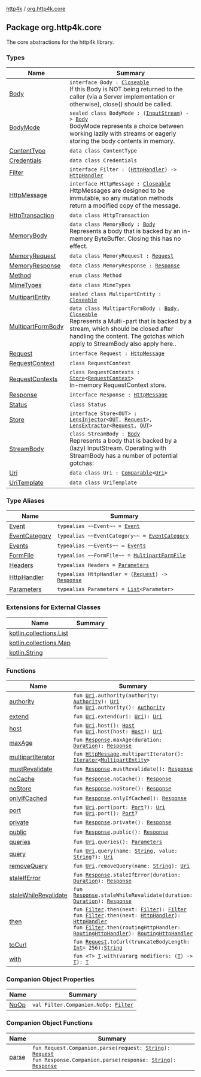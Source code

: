 [http4k](../index.md) / [org.http4k.core](./index.md)

## Package org.http4k.core

The core abstractions for the http4k library.

### Types

| Name | Summary |
|---|---|
| [Body](-body/index.md) | `interface Body : `[`Closeable`](https://docs.oracle.com/javase/9/docs/api/java/io/Closeable.html)<br>If this Body is NOT being returned to the caller (via a Server implementation or otherwise), close() should be called. |
| [BodyMode](-body-mode/index.md) | `sealed class BodyMode : (`[`InputStream`](https://docs.oracle.com/javase/9/docs/api/java/io/InputStream.html)`) -> `[`Body`](-body/index.md)<br>BodyMode represents a choice between working lazily with streams or eagerly storing the body contents in memory. |
| [ContentType](-content-type/index.md) | `data class ContentType` |
| [Credentials](-credentials/index.md) | `data class Credentials` |
| [Filter](-filter/index.md) | `interface Filter : (`[`HttpHandler`](-http-handler.md)`) -> `[`HttpHandler`](-http-handler.md) |
| [HttpMessage](-http-message/index.md) | `interface HttpMessage : `[`Closeable`](https://docs.oracle.com/javase/9/docs/api/java/io/Closeable.html)<br>HttpMessages are designed to be immutable, so any mutation methods return a modified copy of the message. |
| [HttpTransaction](-http-transaction/index.md) | `data class HttpTransaction` |
| [MemoryBody](-memory-body/index.md) | `data class MemoryBody : `[`Body`](-body/index.md)<br>Represents a body that is backed by an in-memory ByteBuffer. Closing this has no effect. |
| [MemoryRequest](-memory-request/index.md) | `data class MemoryRequest : `[`Request`](-request/index.md) |
| [MemoryResponse](-memory-response/index.md) | `data class MemoryResponse : `[`Response`](-response/index.md) |
| [Method](-method/index.md) | `enum class Method` |
| [MimeTypes](-mime-types/index.md) | `data class MimeTypes` |
| [MultipartEntity](-multipart-entity/index.md) | `sealed class MultipartEntity : `[`Closeable`](https://docs.oracle.com/javase/9/docs/api/java/io/Closeable.html) |
| [MultipartFormBody](-multipart-form-body/index.md) | `data class MultipartFormBody : `[`Body`](-body/index.md)`, `[`Closeable`](https://docs.oracle.com/javase/9/docs/api/java/io/Closeable.html)<br>Represents a Multi-part that is backed by a stream, which should be closed after handling the content. The gotchas which apply to StreamBody also apply here.. |
| [Request](-request/index.md) | `interface Request : `[`HttpMessage`](-http-message/index.md) |
| [RequestContext](-request-context/index.md) | `class RequestContext` |
| [RequestContexts](-request-contexts/index.md) | `class RequestContexts : `[`Store`](-store/index.md)`<`[`RequestContext`](-request-context/index.md)`>`<br>In-memory RequestContext store. |
| [Response](-response/index.md) | `interface Response : `[`HttpMessage`](-http-message/index.md) |
| [Status](-status/index.md) | `class Status` |
| [Store](-store/index.md) | `interface Store<OUT> : `[`LensInjector`](../org.http4k.lens/-lens-injector/index.md)`<`[`OUT`](-store/index.md#OUT)`, `[`Request`](-request/index.md)`>, `[`LensExtractor`](../org.http4k.lens/-lens-extractor/index.md)`<`[`Request`](-request/index.md)`, `[`OUT`](-store/index.md#OUT)`>` |
| [StreamBody](-stream-body/index.md) | `class StreamBody : `[`Body`](-body/index.md)<br>Represents a body that is backed by a (lazy) InputStream. Operating with StreamBody has a number of potential gotchas: |
| [Uri](-uri/index.md) | `data class Uri : `[`Comparable`](https://kotlinlang.org/api/latest/jvm/stdlib/kotlin/-comparable/index.html)`<`[`Uri`](-uri/index.md)`>` |
| [UriTemplate](-uri-template/index.md) | `data class UriTemplate` |

### Type Aliases

| Name | Summary |
|---|---|
| [Event](-event.md) | `typealias ~~Event~~ = `[`Event`](../org.http4k.events/-event/index.md) |
| [EventCategory](-event-category.md) | `typealias ~~EventCategory~~ = `[`EventCategory`](../org.http4k.events/-event-category/index.md) |
| [Events](-events.md) | `typealias ~~Events~~ = `[`Events`](../org.http4k.events/-events.md) |
| [FormFile](-form-file.md) | `typealias ~~FormFile~~ = `[`MultipartFormFile`](../org.http4k.lens/-multipart-form-file/index.md) |
| [Headers](-headers.md) | `typealias Headers = `[`Parameters`](-parameters.md) |
| [HttpHandler](-http-handler.md) | `typealias HttpHandler = (`[`Request`](-request/index.md)`) -> `[`Response`](-response/index.md) |
| [Parameters](-parameters.md) | `typealias Parameters = `[`List`](https://kotlinlang.org/api/latest/jvm/stdlib/kotlin.collections/-list/index.html)`<Parameter>` |

### Extensions for External Classes

| Name | Summary |
|---|---|
| [kotlin.collections.List](kotlin.collections.-list/index.md) |  |
| [kotlin.collections.Map](kotlin.collections.-map/index.md) |  |
| [kotlin.String](kotlin.-string/index.md) |  |

### Functions

| Name | Summary |
|---|---|
| [authority](authority.md) | `fun `[`Uri`](-uri/index.md)`.authority(authority: `[`Authority`](../org.http4k.cloudnative.env/-authority/index.md)`): `[`Uri`](-uri/index.md)<br>`fun `[`Uri`](-uri/index.md)`.authority(): `[`Authority`](../org.http4k.cloudnative.env/-authority/index.md) |
| [extend](extend.md) | `fun `[`Uri`](-uri/index.md)`.extend(uri: `[`Uri`](-uri/index.md)`): `[`Uri`](-uri/index.md) |
| [host](host.md) | `fun `[`Uri`](-uri/index.md)`.host(): `[`Host`](../org.http4k.cloudnative.env/-host/index.md)<br>`fun `[`Uri`](-uri/index.md)`.host(host: `[`Host`](../org.http4k.cloudnative.env/-host/index.md)`): `[`Uri`](-uri/index.md) |
| [maxAge](max-age.md) | `fun `[`Response`](-response/index.md)`.maxAge(duration: `[`Duration`](https://docs.oracle.com/javase/9/docs/api/java/time/Duration.html)`): `[`Response`](-response/index.md) |
| [multipartIterator](multipart-iterator.md) | `fun `[`HttpMessage`](-http-message/index.md)`.multipartIterator(): `[`Iterator`](https://kotlinlang.org/api/latest/jvm/stdlib/kotlin.collections/-iterator/index.html)`<`[`MultipartEntity`](-multipart-entity/index.md)`>` |
| [mustRevalidate](must-revalidate.md) | `fun `[`Response`](-response/index.md)`.mustRevalidate(): `[`Response`](-response/index.md) |
| [noCache](no-cache.md) | `fun `[`Response`](-response/index.md)`.noCache(): `[`Response`](-response/index.md) |
| [noStore](no-store.md) | `fun `[`Response`](-response/index.md)`.noStore(): `[`Response`](-response/index.md) |
| [onlyIfCached](only-if-cached.md) | `fun `[`Response`](-response/index.md)`.onlyIfCached(): `[`Response`](-response/index.md) |
| [port](port.md) | `fun `[`Uri`](-uri/index.md)`.port(port: `[`Port`](../org.http4k.cloudnative.env/-port/index.md)`?): `[`Uri`](-uri/index.md)<br>`fun `[`Uri`](-uri/index.md)`.port(): `[`Port`](../org.http4k.cloudnative.env/-port/index.md)`?` |
| [private](private.md) | `fun `[`Response`](-response/index.md)`.private(): `[`Response`](-response/index.md) |
| [public](public.md) | `fun `[`Response`](-response/index.md)`.public(): `[`Response`](-response/index.md) |
| [queries](queries.md) | `fun `[`Uri`](-uri/index.md)`.queries(): `[`Parameters`](-parameters.md) |
| [query](query.md) | `fun `[`Uri`](-uri/index.md)`.query(name: `[`String`](https://kotlinlang.org/api/latest/jvm/stdlib/kotlin/-string/index.html)`, value: `[`String`](https://kotlinlang.org/api/latest/jvm/stdlib/kotlin/-string/index.html)`?): `[`Uri`](-uri/index.md) |
| [removeQuery](remove-query.md) | `fun `[`Uri`](-uri/index.md)`.removeQuery(name: `[`String`](https://kotlinlang.org/api/latest/jvm/stdlib/kotlin/-string/index.html)`): `[`Uri`](-uri/index.md) |
| [staleIfError](stale-if-error.md) | `fun `[`Response`](-response/index.md)`.staleIfError(duration: `[`Duration`](https://docs.oracle.com/javase/9/docs/api/java/time/Duration.html)`): `[`Response`](-response/index.md) |
| [staleWhileRevalidate](stale-while-revalidate.md) | `fun `[`Response`](-response/index.md)`.staleWhileRevalidate(duration: `[`Duration`](https://docs.oracle.com/javase/9/docs/api/java/time/Duration.html)`): `[`Response`](-response/index.md) |
| [then](then.md) | `fun `[`Filter`](-filter/index.md)`.then(next: `[`Filter`](-filter/index.md)`): `[`Filter`](-filter/index.md)<br>`fun `[`Filter`](-filter/index.md)`.then(next: `[`HttpHandler`](-http-handler.md)`): `[`HttpHandler`](-http-handler.md)<br>`fun `[`Filter`](-filter/index.md)`.then(routingHttpHandler: `[`RoutingHttpHandler`](../org.http4k.routing/-routing-http-handler/index.md)`): `[`RoutingHttpHandler`](../org.http4k.routing/-routing-http-handler/index.md) |
| [toCurl](to-curl.md) | `fun `[`Request`](-request/index.md)`.toCurl(truncateBodyLength: `[`Int`](https://kotlinlang.org/api/latest/jvm/stdlib/kotlin/-int/index.html)` = 256): `[`String`](https://kotlinlang.org/api/latest/jvm/stdlib/kotlin/-string/index.html) |
| [with](with.md) | `fun <T> `[`T`](with.md#T)`.with(vararg modifiers: (`[`T`](with.md#T)`) -> `[`T`](with.md#T)`): `[`T`](with.md#T) |

### Companion Object Properties

| Name | Summary |
|---|---|
| [NoOp](-no-op.md) | `val Filter.Companion.NoOp: `[`Filter`](-filter/index.md) |

### Companion Object Functions

| Name | Summary |
|---|---|
| [parse](parse.md) | `fun Request.Companion.parse(request: `[`String`](https://kotlinlang.org/api/latest/jvm/stdlib/kotlin/-string/index.html)`): `[`Request`](-request/index.md)<br>`fun Response.Companion.parse(response: `[`String`](https://kotlinlang.org/api/latest/jvm/stdlib/kotlin/-string/index.html)`): `[`Response`](-response/index.md) |
